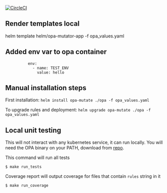 [![CircleCI](https://circleci.com/gh/giantswarm/opa-mutator-app.svg?style=svg)](https://circleci.com/gh/giantswarm/opa-mutator-app)

## Render templates local
helm template helm/opa-mutator-app -f opa_values.yaml

## Added env var to opa container
```
          env:
            - name: TEST_ENV
              value: hello
```

## Manual installation steps
First installation:
`helm install opa-mutate ./opa -f opa_values.yaml`

To upgrade rules and deployment:
`helm upgrade opa-mutate ./opa -f opa_values.yaml`

## Local unit testing
This will not interact with any kubernetes service, it can run locally. You will need the OPA binary on your PATH, download from [repo](https://github.com/open-policy-agent/opa/releases).

This command will run all tests

`$ make run_tests`

Coverage report will output coverage for files that contain `rules` string in it

`$ make run_coverage`
